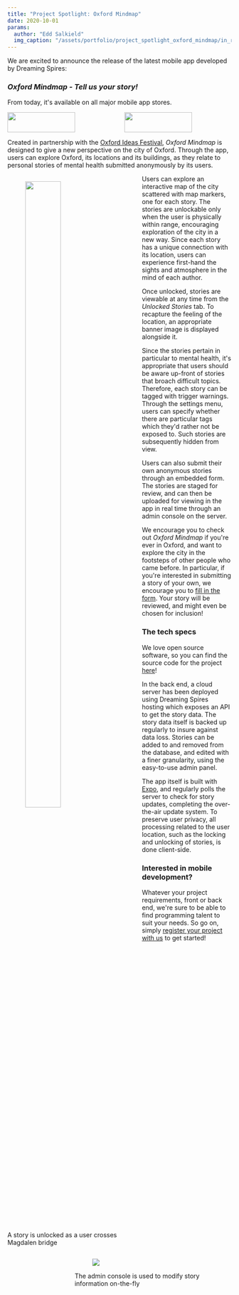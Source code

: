 ```yaml
---
title: "Project Spotlight: Oxford Mindmap"
date: 2020-10-01
params:
  author: "Edd Salkield"
  img_caption: "/assets/portfolio/project_spotlight_oxford_mindmap/in_range.png"
---
```


We are excited to announce the release of the latest mobile app developed by Dreaming Spires:

### _Oxford Mindmap - Tell us your story!_

From today, it's available on all major mobile app stores.

<div class="columns is-centered">
  <div class="column is-flex" style="justify-content: center">
    <a href="https://apps.apple.com/gb/app/oxford-mindmap/id1532875106">
      <img src="/assets/portfolio/project_spotlight_oxford_mindmap/app-store-badge.png" width="152" height="45">
    </a>
  </div>
  <div class="column is-flex" style="justify-content: center">
    <a href="https://play.google.com/store/apps/details?id=dev.dreamingspires.oxford_mindmap">
      <img src="/assets/portfolio/project_spotlight_oxford_mindmap/play-store-badge.png" width="152" height="45">
    </a>
  </div>
</div>

Created in partnership with the [Oxford Ideas Festival](https://if-oxford.com/events/), _Oxford Mindmap_ is designed to give a new perspective on the city of Oxford.
Through the app, users can explore Oxford, its locations and its buildings, as they relate to personal stories of mental health submitted anonymously by its users.

<div class="card mr-3 has-background-primary-dark" style="float: left; width:60%">
  <div class="card-content">
    <figure class="image">
    <img style="width: 60%" src="/assets/portfolio/project_spotlight_oxford_mindmap/in_range.png">
</figure>
  </div>
  <footer class="card-footer">
    <p class="card-footer-item has-text-light">
      A story is unlocked as a user crosses Magdalen bridge
    </p>
  </footer>
</div>

Users can explore an interactive map of the city scattered with map markers, one for each story.
The stories are unlockable only when the user is physically within range, encouraging exploration of the city in a new way.
Since each story has a unique connection with its location, users can experience first-hand the sights and atmosphere in the mind of each author.

Once unlocked, stories are viewable at any time from the _Unlocked Stories_ tab.
To recapture the feeling of the location, an appropriate banner image is displayed alongside it.

Since the stories pertain in particular to mental health, it's appropriate that users should be aware up-front of stories that broach difficult topics.
Therefore, each story can be tagged with trigger warnings.
Through the settings menu, users can specify whether there are particular tags which they'd rather not be exposed to.
Such stories are subsequently hidden from view.

<div class="card mr-3 has-background-primary-dark" style="float: right; width:70%">
  <div class="card-content">
    <figure class="image mx-0">
    <img src="/assets/portfolio/project_spotlight_oxford_mindmap/admin_console.png">

</figure>
  </div>
  <footer class="card-footer">
    <p class="card-footer-item has-text-light">
      The admin console is used to modify story information on-the-fly
    </p>
  </footer>
</div>

Users can also submit their own anonymous stories through an embedded form.
The stories are staged for review, and can then be uploaded for viewing in the app in real time through an admin console on the server.

We encourage you to check out _Oxford Mindmap_ if you're ever in Oxford, and want to explore the city in the footsteps of other people who came before.
In particular, if you're interested in submitting a story of your own, we encourage you to [fill in the form](https://client.dreamingspires.dev/oxford-mindmap/submit-story).
Your story will be reviewed, and might even be chosen for inclusion!

### The tech specs

We love open source software, so you can find the source code for the project [here](https://dreamingspires.dev/github.com/dreamingspires/Oxford-Mindmap)!

In the back end, a cloud server has been deployed using Dreaming Spires hosting which exposes an API to get the story data.
The story data itself is backed up regularly to insure against data loss.
Stories can be added to and removed from the database, and edited with a finer granularity, using the easy-to-use admin panel.

The app itself is built with [Expo](https://expo.io/), and regularly polls the server to check for story updates, completing the over-the-air update system.
To preserve user privacy, all processing related to the user location, such as the locking and unlocking of stories, is done client-side.

### Interested in mobile development?

Whatever your project requirements, front or back end, we're sure to be able to find programming talent to suit your needs.
So go on, simply [register your project with us](https://dreamingspires.dev/auth/register_client/#signup) to get started!
